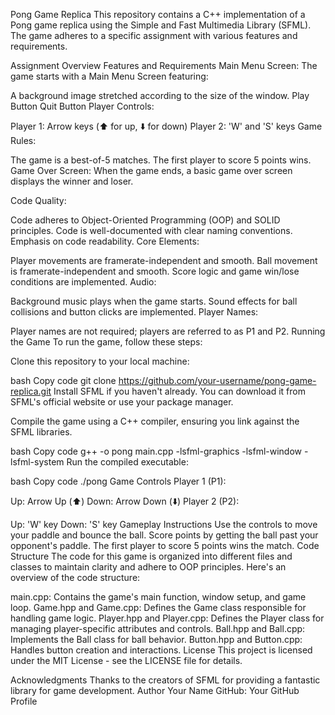 Pong Game Replica
This repository contains a C++ implementation of a Pong game replica using the Simple and Fast Multimedia Library (SFML). The game adheres to a specific assignment with various features and requirements.

Assignment Overview
Features and Requirements
Main Menu Screen: The game starts with a Main Menu Screen featuring:

A background image stretched according to the size of the window.
Play Button
Quit Button
Player Controls:

Player 1: Arrow keys (⬆️ for up, ⬇️ for down)
Player 2: 'W' and 'S' keys
Game Rules:

The game is a best-of-5 matches.
The first player to score 5 points wins.
Game Over Screen: When the game ends, a basic game over screen displays the winner and loser.

Code Quality:

Code adheres to Object-Oriented Programming (OOP) and SOLID principles.
Code is well-documented with clear naming conventions.
Emphasis on code readability.
Core Elements:

Player movements are framerate-independent and smooth.
Ball movement is framerate-independent and smooth.
Score logic and game win/lose conditions are implemented.
Audio:

Background music plays when the game starts.
Sound effects for ball collisions and button clicks are implemented.
Player Names:

Player names are not required; players are referred to as P1 and P2.
Running the Game
To run the game, follow these steps:

Clone this repository to your local machine:

bash
Copy code
git clone https://github.com/your-username/pong-game-replica.git
Install SFML if you haven't already. You can download it from SFML's official website or use your package manager.

Compile the game using a C++ compiler, ensuring you link against the SFML libraries.

bash
Copy code
g++ -o pong main.cpp -lsfml-graphics -lsfml-window -lsfml-system
Run the compiled executable:

bash
Copy code
./pong
Game Controls
Player 1 (P1):

Up: Arrow Up (⬆️)
Down: Arrow Down (⬇️)
Player 2 (P2):

Up: 'W' key
Down: 'S' key
Gameplay Instructions
Use the controls to move your paddle and bounce the ball.
Score points by getting the ball past your opponent's paddle.
The first player to score 5 points wins the match.
Code Structure
The code for this game is organized into different files and classes to maintain clarity and adhere to OOP principles. Here's an overview of the code structure:

main.cpp: Contains the game's main function, window setup, and game loop.
Game.hpp and Game.cpp: Defines the Game class responsible for handling game logic.
Player.hpp and Player.cpp: Defines the Player class for managing player-specific attributes and controls.
Ball.hpp and Ball.cpp: Implements the Ball class for ball behavior.
Button.hpp and Button.cpp: Handles button creation and interactions.
License
This project is licensed under the MIT License - see the LICENSE file for details.

Acknowledgments
Thanks to the creators of SFML for providing a fantastic library for game development.
Author
Your Name
GitHub: Your GitHub Profile
